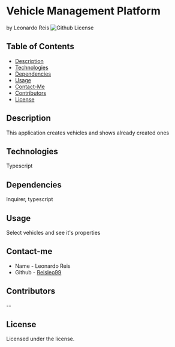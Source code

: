 # Vehicle Management Platform
by Leonardo Reis
![Github License](https://img.shields.io/badge/license--blue.svg)
## Table of Contents
* [Description](#description)
* [Technologies](#technologies)
* [Dependencies](#dependencies)
* [Usage](#usage)
* [Contact-Me](#contact-me)
* [Contributors](#contributors)
* [License](#license)

## Description
This application creates vehicles and shows already created ones
## Technologies
Typescript
## Dependencies
Inquirer, typescript
## Usage
Select vehicles and see it's properties
## Contact-me
* Name - Leonardo Reis
* Github - [Reisleo99](https://github.com/Reisleo99)
## Contributors
--
## License

Licensed under the  license.